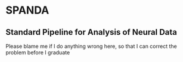 # SPANDA

## Standard Pipeline for Analysis of Neural Data
Please blame me if I do anything wrong here, so that I can correct the problem before I graduate
